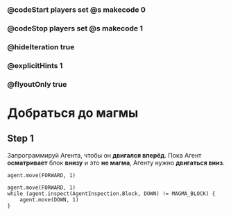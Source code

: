 ### @codeStart players set @s makecode 0
### @codeStop players set @s makecode 1

### @hideIteration true 
### @explicitHints 1
### @flyoutOnly true

# Добраться до магмы

## Step 1
Запрограммируй Агента, чтобы он **двигался вперёд**. Пока Агент **осматривает** блок **внизу** и это **не магма**, Агенту нужно **двигаться вниз**.

```template
agent.move(FORWARD, 1)
```

```ghost
agent.move(FORWARD, 1)
while (agent.inspect(AgentInspection.Block, DOWN) != MAGMA_BLOCK) {
    agent.move(DOWN, 1)
}
```

